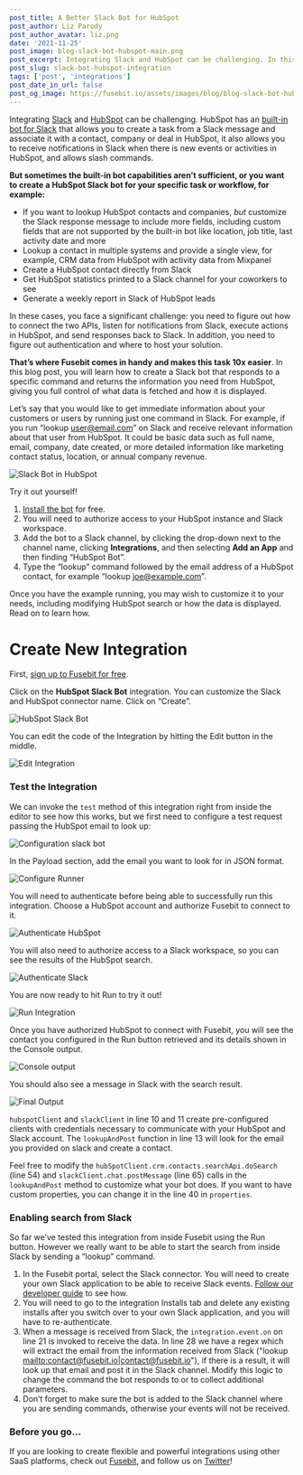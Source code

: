 ```yaml
---
post_title: A Better Slack Bot for HubSpot
post_author: Liz Parody
post_author_avatar: liz.png
date: '2021-11-25'
post_image: blog-slack-bot-hubspot-main.png
post_excerpt: Integrating Slack and HubSpot can be challenging. In this blog post you can learn how to create the exact integration that you want.
post_slug: slack-bot-hubspot-integration
tags: ['post', 'integrations']
post_date_in_url: false
post_og_image: https://fusebit.io/assets/images/blog/blog-slack-bot-hubspot-social.png
---
```


Integrating [Slack](https://slack.com/) and [HubSpot](https://www.hubspot.com/) can be challenging. HubSpot has an [built-in bot for Slack](https://www.hubspot.com/slack) that allows you to create a task from a Slack message and associate it with a contact, company or deal in HubSpot, it also allows you to receive notifications in Slack when there is new events or activities in HubSpot, and allows slash commands.

**But sometimes the built-in bot capabilities aren’t sufficient, or you want to create a HubSpot Slack bot for your specific task or workflow, for example:** 

- If you want to lookup HubSpot contacts and companies, *but* customize the Slack response message to include more fields, including custom fields that are not supported by the built-in bot like location, job title, last activity date and more
- Lookup a contact in multiple systems and provide a single view, for example, CRM data from HubSpot with activity data from Mixpanel
- Create a HubSpot contact directly from Slack
- Get HubSpot statistics printed to a Slack channel for your coworkers to see
- Generate a weekly report in Slack of HubSpot leads 

In these cases, you face a significant challenge: you need to figure out how to connect the two APIs, listen for notifications from Slack, execute actions in HubSpot, and send responses back to Slack. In addition, you need to figure out authentication and where to host your solution. 

**That’s where Fusebit comes in handy and makes this task 10x easier**. In this blog post, you will learn how to create a Slack bot that responds to a specific command and returns the information you need from HubSpot, giving you full control of what data is fetched and how it is displayed. 

Let’s say that you would like to get immediate information about your customers or users by running just one command in Slack. For example, if you run “lookup user@email.com” on Slack and receive relevant information about that user from HubSpot. It could be basic data such as full name, email, company, date created, or more detailed information like marketing contact status, location, or annual company revenue. 

![Slack Bot in HubSpot](blog-slack-bot-hubspot-output.png "Slack Bot in HubSpot")

Try it out yourself! 

1. [Install the bot](https://api.us-west-1.on.fusebit.io/v2/account/acc-f64569d3c8c14166/subscription/sub-1431c8fd3dc14cbe/integration/hubspot-slack-bot/api/service/start) for free.
2. You will need to authorize access to your HubSpot instance and Slack workspace.
3. Add the bot to a Slack channel, by clicking the drop-down next to the channel name, clicking **Integrations**, and then selecting **Add an App** and then finding “HubSpot Bot”.
4. Type the “lookup” command followed by the email address of a HubSpot contact, for example “lookup joe@example.com”.

Once you have the example running, you may wish to customize it to your needs, including modifying HubSpot search or how the data is displayed. Read on to learn how. 

# Create New Integration

First, [sign up to Fusebit for free](https://manage.fusebit.io/?key=e2e-hubspot-slack-bot). 

Click on the **HubSpot Slack Bot** integration. You can customize the Slack and HubSpot connector name. Click on “Create”.

![HubSpot Slack Bot](blog-slack-bot-hubpost-create.png "New Integration Slack - HubSpot")

You can edit the code of the Integration by hitting the Edit button in the middle.

![Edit Integration](blog-slack-bot-hubspot-edit.png "Edit Integration")

### Test the Integration
We can invoke the `test` method of this integration right from inside the editor to see how this works, but we first need to configure a test request passing the HubSpot email to look up:

![Configuration slack bot](blog-slack-bot-hubspot-config.png "Configuration slack bot")

In the Payload section, add the email you want to look for in JSON format.

![Configure Runner](blog-slack-bot-hubspot-runner.png "Configure Runner")

You will need to authenticate before being able to successfully run this integration. Choose a HubSpot account and authorize Fusebit to connect to it.

![Authenticate HubSpot](blog-slack-bot-hubspot-authenticate.png "Authenticate HubSpot")

You will also need to authorize access to a Slack workspace, so you can see the results of the HubSpot search. 

![Authenticate Slack](blog-slack-bot-hubspot-authenticate2.png "Authenticate Slack")

You are now ready to hit Run to try it out!

![Run Integration](blog-slack-bot-hubspot-run.png "Run Integration")

Once you have authorized HubSpot to connect with Fusebit, you will see the contact you configured in the Run button retrieved and its details shown in the Console output.

![Console output](blog-slack-bot-hubspot-console.png "Console output")

You should also see a message in Slack with the search result. 

![Final Output](blog-slack-bot-hubspot-final.png "Final Output")

`hubspotClient` and `slackClient` in line 10 and 11 create pre-configured clients with credentials necessary to communicate with your HubSpot and Slack account. The `lookupAndPost` function in line 13 will look for the email you provided on slack and create a contact.

Feel free to modify the `hubSpotClient.crm.contacts.searchApi.doSearch` (line 54) and  `slackClient.chat.postMessage` (line 65) calls in the `lookupAndPost` method to customize what your bot does. If you want to have custom properties, you can change it in the line 40 in `properties`.

### Enabling search from Slack
So far we’ve tested this integration from inside Fusebit using the Run button. However we really want to be able to start the search from inside Slack by sending a “lookup” command. 

1. In the Fusebit portal, select the Slack connector. You will need to create your own Slack application to be able to receive Slack events. [Follow our developer guide](https://developer.fusebit.io/docs/slack#receiving-events-from-slack-event-api-support) to see how.
2. You will need to go to the integration Installs tab and delete any existing installs after you switch over to your own Slack application, and you will have to re-authenticate.
3. When a message is received from Slack, the `integration.event.on` on line 21 is invoked to receive the data. In line 28 we have a regex which will extract the email from the information received from Slack ("lookup <mailto:contact@fusebit.io|contact@fusebit.io>"), if there is a result, it will look up that email and post it in the Slack channel. Modify this logic to change the command the bot responds to or to collect additional parameters.
4. Don’t forget to make sure the bot is added to the Slack channel where you are sending commands, otherwise your events will not be received. 

### Before you go…
If you are looking to create flexible and powerful integrations using other SaaS platforms, check out [Fusebit](https://fusebit.io/), and follow us on [Twitter](https://twitter.com/fusebitio)!

